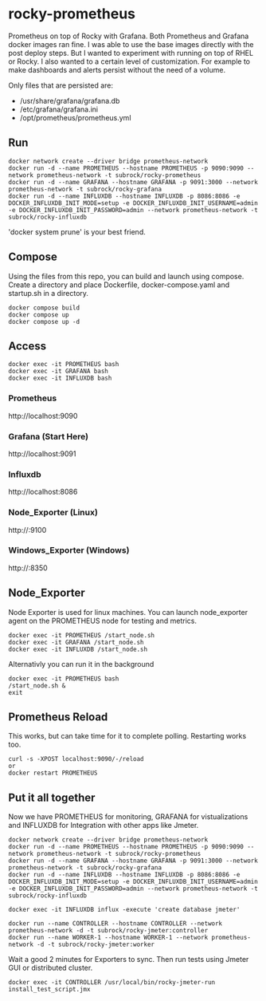 # rocky-prometheus
Prometheus on top of Rocky with Grafana. Both Prometheus and Grafana docker images ran fine. I was able to use the base images directly with the post deploy steps. But I wanted to experiment with running on top of RHEL or Rocky. I also wanted to a certain level of customization. For example to make dashboards and alerts persist without the need of a volume. 

Only files that are persisted are:
- /usr/share/grafana/grafana.db
- /etc/grafana/grafana.ini
- /opt/prometheus/prometheus.yml

## Run
```
docker network create --driver bridge prometheus-network
docker run -d --name PROMETHEUS --hostname PROMETHEUS -p 9090:9090 --network prometheus-network -t subrock/rocky-prometheus
docker run -d --name GRAFANA --hostname GRAFANA -p 9091:3000 --network prometheus-network -t subrock/rocky-grafana
docker run -d --name INFLUXDB --hostname INFLUXDB -p 8086:8086 -e DOCKER_INFLUXDB_INIT_MODE=setup -e DOCKER_INFLUXDB_INIT_USERNAME=admin -e DOCKER_INFLUXDB_INIT_PASSWORD=admin --network prometheus-network -t subrock/rocky-influxdb
```
'docker system prune' is your best friend.
## Compose
Using the files from this repo, you can build and launch using compose. Create a directory and place Dockerfile, docker-compose.yaml and startup.sh in a directory.
```
docker compose build
docker compose up
docker compose up -d
```
## Access
```
docker exec -it PROMETHEUS bash
docker exec -it GRAFANA bash
docker exec -it INFLUXDB bash
```
### Prometheus 
http://localhost:9090
### Grafana (Start Here) 
http://localhost:9091
### Influxdb 
http://localhost:8086
### Node_Exporter (Linux) 
http://<Client Ip>:9100
### Windows_Exporter (Windows) 
http://<Client Ip>:8350

## Node_Exporter
Node Exporter is used for linux machines. You can launch node_exporter agent on the PROMETHEUS node for testing and metrics. 
```
docker exec -it PROMETHEUS /start_node.sh
docker exec -it GRAFANA /start_node.sh
docker exec -it INFLUXDB /start_node.sh
```
Alternativly you can run it in the background
```
docker exec -it PROMETHEUS bash
/start_node.sh &
exit
```

## Prometheus Reload
This works, but can take time for it to complete polling. Restarting works too.
```
curl -s -XPOST localhost:9090/-/reload
or
docker restart PROMETHEUS
```
## Put it all together
Now we have PROMETHEUS for monitoring, GRAFANA for vistualizations and INFLUXDB for Integration with other apps like Jmeter. 

```
docker network create --driver bridge prometheus-network
docker run -d --name PROMETHEUS --hostname PROMETHEUS -p 9090:9090 --network prometheus-network -t subrock/rocky-prometheus
docker run -d --name GRAFANA --hostname GRAFANA -p 9091:3000 --network prometheus-network -t subrock/rocky-grafana
docker run -d --name INFLUXDB --hostname INFLUXDB -p 8086:8086 -e DOCKER_INFLUXDB_INIT_MODE=setup -e DOCKER_INFLUXDB_INIT_USERNAME=admin -e DOCKER_INFLUXDB_INIT_PASSWORD=admin --network prometheus-network -t subrock/rocky-influxdb
```
```
docker exec -it INFLUXDB influx -execute 'create database jmeter'
```
```
docker run --name CONTROLLER --hostname CONTROLLER --network prometheus-network -d -t subrock/rocky-jmeter:controller
docker run --name WORKER-1 --hostname WORKER-1 --network prometheus-network -d -t subrock/rocky-jmeter:worker
```
Wait a good 2 minutes for Exporters to sync. Then run tests using Jmeter GUI or distributed cluster. 
```
docker exec -it CONTROLLER /usr/local/bin/rocky-jmeter-run install_test_script.jmx
```
